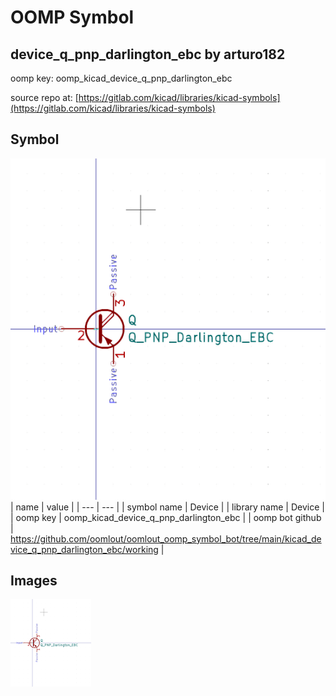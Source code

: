 # OOMP Symbol  
## device_q_pnp_darlington_ebc  by arturo182  
  
oomp key: oomp_kicad_device_q_pnp_darlington_ebc  
  
source repo at: [https://gitlab.com/kicad/libraries/kicad-symbols](https://gitlab.com/kicad/libraries/kicad-symbols)  
## Symbol  
  
[![working.png](working_600.png)](working.png)  
| name | value | 
| --- | --- | 
| symbol name | Device | 
| library name | Device | 
| oomp key | oomp_kicad_device_q_pnp_darlington_ebc | 
| oomp bot github | https://github.com/oomlout/oomlout_oomp_symbol_bot/tree/main/kicad_device_q_pnp_darlington_ebc/working | 
## Images  
  
[![working.png](working_140.png)](working.png)  
